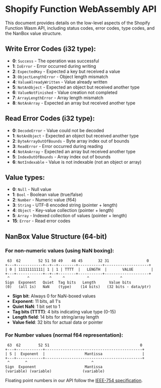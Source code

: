 # Shopify Function WebAssembly API

This document provides details on the low-level aspects of the Shopify Function Wasm API, including status codes, error codes, type codes, and the NanBox value structure.

## Write Error Codes (i32 type):

- **0**: `Success` - The operation was successful
- **1**: `IoError` - Error occurred during writing
- **2**: `ExpectedKey` - Expected a key but received a value
- **3**: `ObjectLengthError` - Object length mismatch
- **4**: `ValueAlreadyWritten` - Value already written
- **5**: `NotAnObject` - Expected an object but received another type
- **6**: `ValueNotFinished` - Value creation not completed
- **7**: `ArrayLengthError` - Array length mismatch
- **8**: `NotAnArray` - Expected an array but received another type

## Read Error Codes (i32 type):

- **0**: `DecodeError` - Value could not be decoded
- **1**: `NotAnObject` - Expected an object but received another type
- **2**: `ByteArrayOutOfBounds` - Byte array index out of bounds
- **3**: `ReadError` - Error occurred during reading
- **4**: `NotAnArray` - Expected an array but received another type
- **5**: `IndexOutOfBounds` - Array index out of bounds
- **6**: `NotIndexable` - Value is not indexable (not an object or array)

## Value types:

- **0**: `Null` - Null value
- **1**: `Bool` - Boolean value (true/false)
- **2**: `Number` - Numeric value (f64)
- **3**: `String` - UTF-8 encoded string (pointer + length)
- **4**: `Object` - Key-value collection (pointer + length)
- **5**: `Array` - Indexed collection of values (pointer + length)
- **15**: `Error` - Read error codes

## NanBox Value Structure (64-bit)

### For non-numeric values (using NaN boxing):

```
 63  62        52 51 50 49    46 45       32 31                 0
+---+------------+--+--+--------+-----------+--------------------+
| 0 | 11111111111| 1 | 1 | TTTT  |   LENGTH  |       VALUE        |
+---+------------+--+--+--------+-----------+--------------------+
 ^        ^         ^     ^          ^              ^
Sign  Exponent   Quiet  Tag bits   Length      Value bits
(0)   (all 1s)   NaN    (type)    (14 bits)   (32 bits - data/ptr)
```

- **Sign bit**: Always 0 for NaN-boxed values
- **Exponent**: 11 bits, all 1's
- **Quiet NaN**: 1 bit set to 1
- **Tag bits (TTTT)**: 4 bits indicating value type (0-15)
- **Length field**: 14 bits for string/array length
- **Value field**: 32 bits for actual data or pointer

### For Number values (normal f64 representation):

```
 63  62        52 51                                         0
+---+------------+--------------------------------------------+
| S |  Exponent  |                  Mantissa                  |
+---+------------+--------------------------------------------+
 ^       ^                             ^
Sign  Exponent                      Mantissa
(variable) (variable)              (variable)
```

Floating point numbers in our API follow the [IEEE-754 specification](https://standards.ieee.org/ieee/754/6210/).  